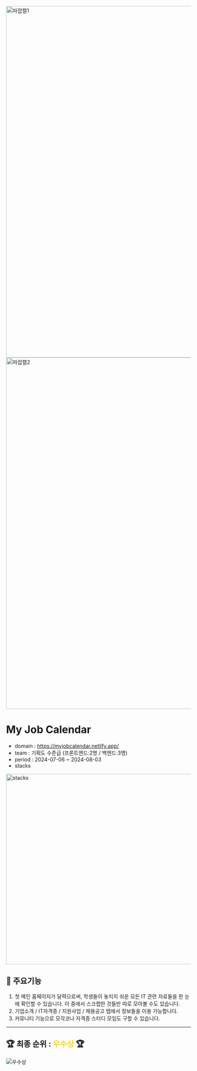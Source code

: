 <img width="960" alt="마잡캘1" src="https://github.com/user-attachments/assets/4028f139-fb87-468c-8f6b-436d2242dc14">

<img width="960" alt="마잡캘2" src="https://github.com/user-attachments/assets/c7c19160-5c1e-41d6-8af7-e3d82860cb96">


# My Job Calendar

* domain : https://myjobcalendar.netlify.app/
* team : 기획도 수준급 (프론트엔드:2명 / 백엔드:3명)
* period : 2024-07-06 ~ 2024-08-03
* stacks
<img width="520" alt="stacks" src="https://github.com/user-attachments/assets/d6ee5418-b18d-4348-a98f-4f17da6f6edf">

## 🌟 주요기능
1. 첫 메인 홈페이지가 달력으로써, 학생들이 놓치지 쉬운 모든 IT 관련 자료들을 한 눈에 확인할 수 있습니다. 이 중에서 스크랩한 것들만 따로 모아볼 수도 있습니다.
2. 기업소개 / IT자격증 / 지원사업 / 채용공고 탭에서 정보들을 이용 가능합니다.
3. 커뮤니티 기능으로 모각코나 자격증 스터디 모임도 구할 수 있습니다.

---

## 🏆 최종 순위 : <span style="color: gold">우수상</span> 🏆

![우수상](https://github.com/user-attachments/assets/107337d1-e29d-44ff-922e-70426bd9557c)
